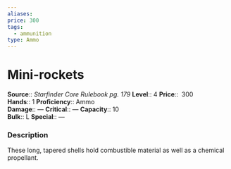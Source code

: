 ```yaml
---
aliases: 
price: 300
tags:
  - ammunition
type: Ammo
---
```


# Mini-rockets

**Source**:: _Starfinder Core Rulebook pg. 179_
**Level**:: 4
**Price**::  300  
**Hands**:: 1
**Proficiency**:: Ammo  
**Damage**:: —
**Critical**:: —
**Capacity**:: 10  
**Bulk**:: L
**Special**:: —

### Description

These long, tapered shells hold combustible material as well as a chemical propellant.
